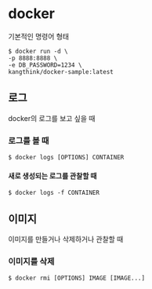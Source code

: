 # docker

기본적인 명령어 형태
```script
$ docker run -d \
-p 8888:8888 \
-e DB_PASSWORD=1234 \
kangthink/docker-sample:latest
```
## 로그
docker의 로그를 보고 싶을 때

### 로그를 볼 때
```
$ docker logs [OPTIONS] CONTAINER
 ```

#### 새로 생성되는 로그를 관찰할 때
```
$ docker logs -f CONTAINER
 ```

## 이미지
이미지를 만들거나 삭제하거나 관찰할 때

### 이미지를 삭제
```
$ docker rmi [OPTIONS] IMAGE [IMAGE...]
```
